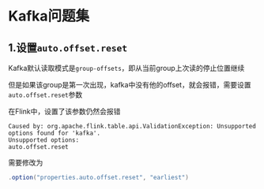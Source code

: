 # Kafka问题集

## 1.设置`auto.offset.reset`

Kafka默认读取模式是`group-offsets`，即从当前group上次读的停止位置继续

但是如果该group是第一次出现，kafka中没有他的offset，就会报错，需要设置`auto.offset.reset`参数

在Flink中，设置了该参数仍然会报错

```
Caused by: org.apache.flink.table.api.ValidationException: Unsupported options found for 'kafka'.
Unsupported options:
auto.offset.reset
```

需要修改为

```scala
.option("properties.auto.offset.reset", "earliest")
```


